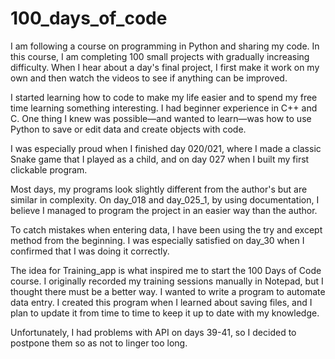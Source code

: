 # 100_days_of_code
I am following a course on programming in Python and sharing my code.
In this course, I am completing 100 small projects with gradually increasing difficulty.
When I hear about a day's final project, I first make it work on my own and then watch the videos to see if anything can be improved.

I started learning how to code to make my life easier and to spend my free time learning something interesting. I had beginner experience in C++ and C.
One thing I knew was possible—and wanted to learn—was how to use Python to save or edit data and create objects with code.

I was especially proud when I finished day 020/021, where I made a classic Snake game that I played as a child, and on day 027 when I built my first clickable program.

Most days, my programs look slightly different from the author's but are similar in complexity. On day_018 and day_025_1, by using documentation, I believe I managed to program the project in an easier way than the author.

To catch mistakes when entering data, I have been using the try and except method from the beginning. I was especially satisfied on day_30 when I confirmed that I was doing it correctly.

The idea for Training_app is what inspired me to start the 100 Days of Code course. I originally recorded my training sessions manually in Notepad, but I thought there must be a better way. I wanted to write a program to automate data entry. I created this program when I learned about saving files, and I plan to update it from time to time to keep it up to date with my knowledge.

Unfortunately, I had problems with API on days 39-41, so I decided to postpone them so as not to linger too long.
